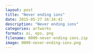 ```yaml
---
layout: post
title: "Never ending ions"
date: 2015-05-27 16:34:42
description: "Never ending ions"
categories: artworks
formats: ai, eps, png
filename: 0009-never-ending-ions.zip
image: 0009-never-ending-ions.png
---
```

